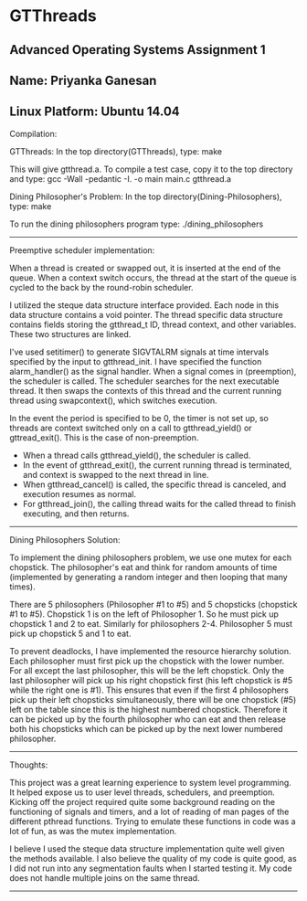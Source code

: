 # GTThreads
Advanced Operating Systems Assignment 1
--------------------------------------------------------------------------------------------
Name: Priyanka Ganesan
--------------------------------------------------------------------------------------------
Linux Platform: Ubuntu 14.04
--------------------------------------------------------------------------------------------
Compilation:

GTThreads:
In the top directory(GTThreads), type: 
make

This will give gtthread.a.
To compile a test case, copy it to the top directory and type:
gcc -Wall -pedantic -I. -o main main.c gtthread.a

Dining Philosopher's Problem:
In the top directory(Dining-Philosophers), type: 
make

To run the dining philosophers program type:
./dining_philosophers

--------------------------------------------------------------------------------------------
Preemptive scheduler implementation:

When a thread is created or swapped out, it is inserted at the end of the queue. When a context switch occurs, the thread at the start of the queue is cycled to the back by the round-robin scheduler.

I utilized the steque data structure interface provided. Each node in this data structure contains a void pointer. The thread specific data structure contains fields storing the gtthread_t ID, thread context, and other variables. These two structures are linked.

I've used setitimer() to generate SIGVTALRM signals at time intervals specified by the input to gtthread_init. I have specified the function alarm_handler() as the signal handler. When a signal comes in (preemption), the scheduler is called. The scheduler searches for the next executable thread. It then swaps the contexts of this thread and the current running thread using swapcontext(), which switches execution.

In the event the period is specified to be 0, the timer is not set up, so threads are context switched only on a call to gtthread_yield() or gttread_exit(). This is the case of non-preemption.

* When a thread calls gtthread_yield(), the scheduler is called.
* In the event of gtthread_exit(), the current running thread is terminated, and context is swapped to the next thread in line.
* When gtthread_cancel() is called, the specific thread is canceled, and execution resumes as normal.
* For gtthread_join(), the calling thread waits for the called thread to finish executing, and then returns.

--------------------------------------------------------------------------------------------
Dining Philosophers Solution:

To implement the dining philosophers problem, we use one mutex for each chopstick. The philosopher's eat and think for random amounts of time (implemented by generating a random integer and then looping that many times).

There are 5 philosophers (Philosopher #1 to #5) and 5 chopsticks (chopstick #1 to #5). Chopstick 1 is on the left of Philosopher 1. So he must pick up chopstick 1 and 2 to eat. Similarly for philosophers 2-4. Philosopher 5 must pick up chopstick 5 and 1 to eat.

To prevent deadlocks, I have implemented the resource hierarchy solution. Each philosopher must first pick up the chopstick with the lower number. For all except the last philosopher, this will be the left chopstick. Only the last philosopher will pick up his right chopstick first (his left chopstick is #5 while the right one is #1). This ensures that even if the first 4 philosophers pick up their left chopsticks simultaneously, there will be one chopstick (#5) left on the table since this is the highest numbered chopstick. Therefore it can be picked up by the fourth philosopher who can eat and then release both his chopsticks which can be picked up by the next lower numbered philosopher.

--------------------------------------------------------------------------------------------
Thoughts:

This project was a great learning experience to system level programming. It helped expose us to user level threads, schedulers, and preemption. Kicking off the project required quite some background reading on the functioning of signals and timers, and a lot of reading of man pages of the different pthread functions. Trying to emulate these functions in code was a lot of fun, as was the mutex implementation.

I believe I used the steque data structure implementation quite well given the methods available. I also believe the quality of my code is quite good, as I did not run into any segmentation faults when I started testing it. My code does not handle multiple joins on the same thread.

--------------------------------------------------------------------------------------------

